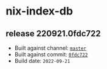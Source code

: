 # nix-index-db
## release 220921.0fdc722
- Built against channel: [`master`](https://github.com/nixos/nixpkgs/tree/master)
- Built against commit: [`0fdc722`](https://github.com/NixOS/nixpkgs/commit/0fdc7224a24203d9489bc52892e3d6121cacb110)
- Build date: `2022-09-21`
